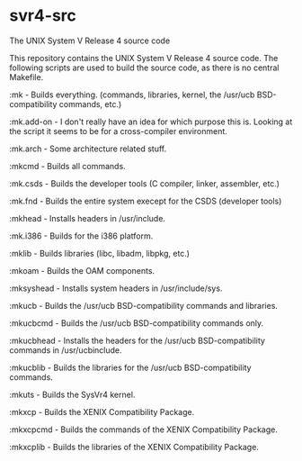 # svr4-src
The UNIX System V Release 4 source code

This repository contains the UNIX System V Release 4 source code. The following scripts are used to build the source code, as there is no central Makefile.

:mk - Builds everything. (commands, libraries, kernel, the /usr/ucb BSD-compatibility commands, etc.)

:mk.add-on - I don't really have an idea for which purpose this is. Looking at the script it seems to be for a cross-compiler environment.

:mk.arch - Some architecture related stuff.

:mkcmd - Builds all commands.

:mk.csds - Builds the developer tools (C compiler, linker, assembler, etc.)

:mk.fnd - Builds the entire system execept for the CSDS (developer tools)

:mkhead - Installs headers in /usr/include.

:mk.i386 - Builds for the i386 platform.

:mklib - Builds libraries (libc, libadm, libpkg, etc.)

:mkoam - Builds the OAM components.

:mksyshead - Installs system headers in /usr/include/sys.

:mkucb - Builds the /usr/ucb BSD-compatibility commands and libraries.

:mkucbcmd - Builds the /usr/ucb BSD-compatibility commands only.

:mkucbhead - Installs the headers for the /usr/ucb BSD-compatibility commands in /usr/ucbinclude.

:mkucblib - Builds the libraries for the /usr/ucb BSD-compatibility commands.

:mkuts - Builds the SysVr4 kernel.

:mkxcp - Builds the XENIX Compatibility Package.

:mkxcpcmd - Builds the commands of the XENIX Compatibility Package.

:mkxcplib - Builds the libraries of the XENIX Compatibility Package.

